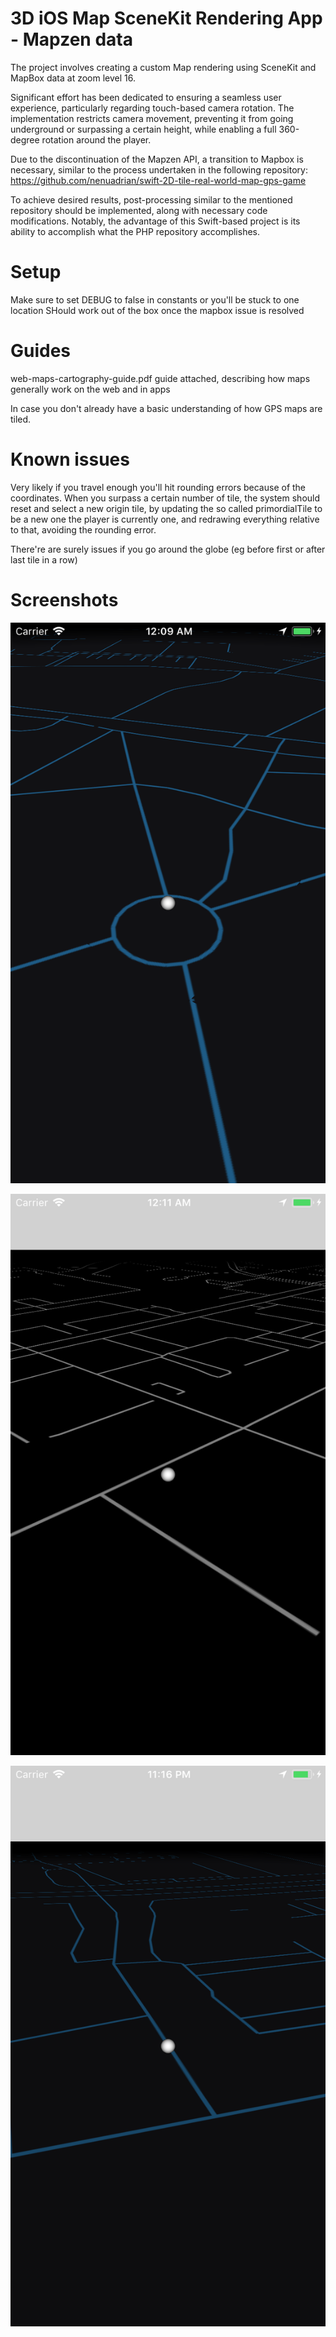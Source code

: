 # 3D iOS Map SceneKit Rendering App - Mapzen data


The project involves creating a custom Map rendering using SceneKit and MapBox data at zoom level 16.

Significant effort has been dedicated to ensuring a seamless user experience, particularly regarding touch-based camera rotation. The implementation restricts camera movement, preventing it from going underground or surpassing a certain height, while enabling a full 360-degree rotation around the player.

Due to the discontinuation of the Mapzen API, a transition to Mapbox is necessary, similar to the process undertaken in the following repository: https://github.com/nenuadrian/swift-2D-tile-real-world-map-gps-game

To achieve desired results, post-processing similar to the mentioned repository should be implemented, along with necessary code modifications. Notably, the advantage of this Swift-based project is its ability to accomplish what the PHP repository accomplishes.

# Setup

Make sure to set DEBUG to false in constants or you'll be stuck to one location
SHould work out of the box once the mapbox issue is resolved

# Guides

web-maps-cartography-guide.pdf guide attached, describing how maps generally work on the web and in apps

In case you don't already have a basic understanding of how GPS maps are tiled.

# Known issues

Very likely if you travel enough you'll hit rounding errors because of the coordinates. When you surpass a certain number of tile, the system should reset and select a new origin tile, by updating the so called primordialTile to be a new one the player is currently one, and redrawing everything relative to that, avoiding the rounding error.

There're are surely issues if you go around the globe (eg before first or after last tile in a row)

# Screenshots

![Screenshot](screens/s1.png)

![Screenshot](screens/s2.png)

![Screenshot](screens/s3.png)
